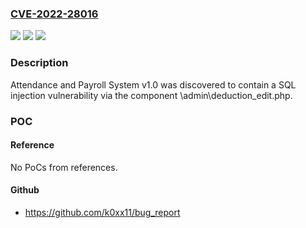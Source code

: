 ### [CVE-2022-28016](https://cve.mitre.org/cgi-bin/cvename.cgi?name=CVE-2022-28016)
![](https://img.shields.io/static/v1?label=Product&message=n%2Fa&color=blue)
![](https://img.shields.io/static/v1?label=Version&message=n%2Fa&color=blue)
![](https://img.shields.io/static/v1?label=Vulnerability&message=n%2Fa&color=brighgreen)

### Description

Attendance and Payroll System v1.0 was discovered to contain a SQL injection vulnerability via the component \admin\deduction_edit.php.

### POC

#### Reference
No PoCs from references.

#### Github
- https://github.com/k0xx11/bug_report

